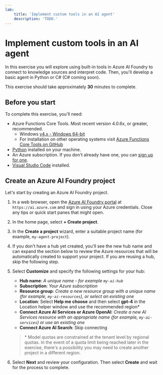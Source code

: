 ```yaml
---
lab:
    title: 'Implement custom tools in an AI agent'
    description: 'TODO.'
---
```


# Implement custom tools in an AI agent

In this exercise you will explore using built-in tools in Azure AI Foundry to connect to knowledge sources and interpret code. Then, you'll develop a basic agent in Python or C# (C# coming soon).

This exercise should take approximately **30** minutes to complete.

## Before you start

To complete this exercise, you'll need:

* Azure Functions Core Tools. Most recent version 4.0.6x, or greater, recommended.
    * Windows [v4.x - Windows 64-bit](https://go.microsoft.com/fwlink/?linkid=2174087)
    * For installation on other operating systems visit [Azure Functions Core Tools on GitHub](https://github.com/Azure/azure-functions-core-tools/blob/v4.x/README.md)
* [Python](https://www.python.org/downloads/) installed on your machine. 
* An Azure subscription. If you don't already have one, you can [sign up for one](https://azure.microsoft.com/).
* [Visual Studio Code](https://code.visualstudio.com/Download) installed.

## Create an Azure AI Foundry project

Let's start by creating an Azure AI Foundry project.

1. In a web browser, open the [Azure AI Foundry portal](https://ai.azure.com) at `https://ai.azure.com` and sign in using your Azure credentials. Close any tips or quick start panes that might open.
1. In the home page, select **+ Create project**.
1. In the **Create a project** wizard, enter a suitable project name (for example, `my-agent-project`).
1. If you don't have a hub yet created, you'll see the new hub name and can expand the section below to review the Azure resources that will be automatically created to support your project. If you are reusing a hub, skip the following step.
1. Select **Customize** and specify the following settings for your hub:
    - **Hub name**: *A unique name - for example `my-ai-hub`*
    - **Subscription**: *Your Azure subscription*
    - **Resource group**: *Create a new resource group with a unique name (for example, `my-ai-resources`), or select an existing one*
    - **Location**: Select **Help me choose** and then select **gpt-4** in the Location helper window and use the recommended region\*
    - **Connect Azure AI Services or Azure OpenAI**: *Create a new AI Services resource with an appropriate name (for example, `my-ai-services`) or use an existing one*
    - **Connect Azure AI Search**: Skip connecting

    > \* Model quotas are constrained at the tenant level by regional quotas. In the event of a quota limit being reached later in the exercise, there's a possibility you may need to create another project in a different region.

1. Select **Next** and review your configuration. Then select **Create** and wait for the process to complete.
